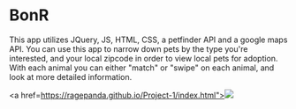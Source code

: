 # BonR

This app utilizes JQuery, JS, HTML, CSS, a petfinder API and a google maps API. You can use this app to narrow down pets by the type you're interested, and your local zipcode in order to view local pets for adoption. With each animal you can either "match" or "swipe" on each animal, and look at more detailed information. 

<a href=https://ragepanda.github.io/Project-1/index.html"><img src=/assets/images/example.gif></img></a>
